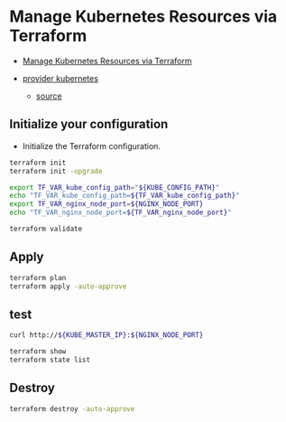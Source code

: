 # Manage Kubernetes Resources via Terraform

- [Manage Kubernetes Resources via Terraform](https://developer.hashicorp.com/terraform/tutorials/kubernetes/kubernetes-provider?in=terraform%2Fkubernetes)

- [provider kubernetes](https://registry.terraform.io/providers/hashicorp/kubernetes/latest)
  - [source](https://github.com/kreuzwerker/terraform-provider-docker)


## Initialize your configuration

- Initialize the Terraform configuration.

```sh
terraform init
terraform init -upgrade

export TF_VAR_kube_config_path="${KUBE_CONFIG_PATH}"
echo "TF_VAR_kube_config_path=${TF_VAR_kube_config_path}"
export TF_VAR_nginx_node_port=${NGINX_NODE_PORT}
echo "TF_VAR_nginx_node_port=${TF_VAR_nginx_node_port}"

terraform validate
```

## Apply

```sh
terraform plan
terraform apply -auto-approve
```

## test

```sh
curl http://${KUBE_MASTER_IP}:${NGINX_NODE_PORT}

terraform show
terraform state list
```

## Destroy

```sh
terraform destroy -auto-approve
```

